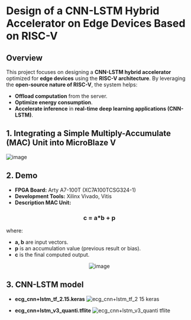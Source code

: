 # **Design of a CNN-LSTM Hybrid Accelerator on Edge Devices Based on RISC-V**

## **Overview**
This project focuses on designing a **CNN-LSTM hybrid accelerator** optimized for **edge devices** using the **RISC-V architecture**. By leveraging the **open-source nature of RISC-V**, the system helps:
- **Offload computation** from the server.
- **Optimize energy consumption**.
- **Accelerate inference** in **real-time deep learning applications (CNN-LSTM)**.

## 1. Integrating a Simple Multiply-Accumulate (MAC) Unit into MicroBlaze V 
![image](https://github.com/user-attachments/assets/c1691e26-5d3c-4568-8fee-087d25727425)

## 2. Demo 
- **FPGA Board:** Arty A7-100T (XC7A100TCSG324-1)
- **Development Tools:** Xilinx Vivado, Vitis
- **Description MAC Unit:**

<div align="center">


 ### **c = a*b + p**


</div>

where:
- **a, b** are input vectors.
- **p** is an accumulation value (previous result or bias).
- **c** is the final computed output.

<p align="center">
  <img src="https://github.com/user-attachments/assets/5789e8a6-2dac-4f60-a6fe-5b101b9c1565" alt="image">
 
</p>

## 3. CNN-LSTM model

- **ecg_cnn+lstm_tf_2.15.keras**
 ![ecg_cnn+lstm_tf_2 15 keras](https://github.com/user-attachments/assets/905a0923-818d-41df-9b77-b231256eae39)

- **ecg_cnn+lstm_v3_quanti.tflite**
  ![ecg_cnn+lstm_v3_quanti tflite](https://github.com/user-attachments/assets/e3068880-ec51-4593-a43e-ddcb5a150341)




